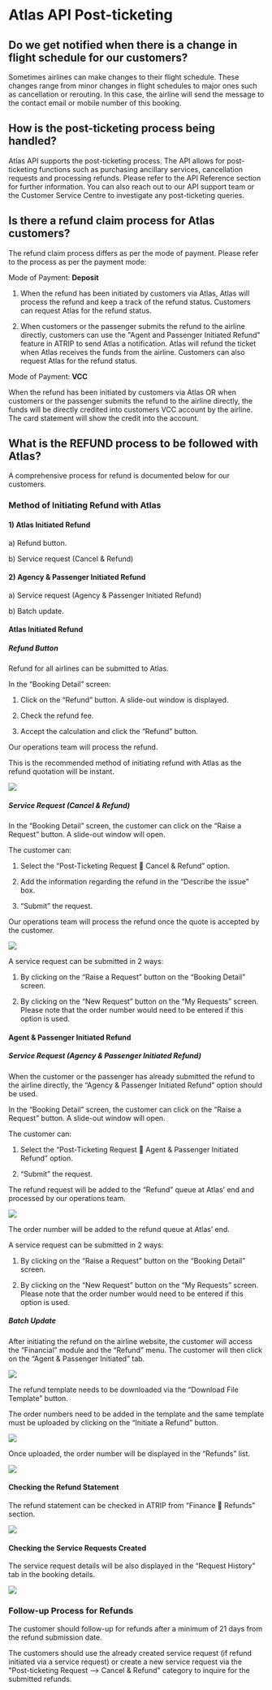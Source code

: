 # Atlas API Post-ticketing

## **Do we get notified when there is a change in flight schedule for our customers?**

Sometimes airlines can make changes to their flight schedule. These changes range from minor changes in flight schedules to major ones such as cancellation or rerouting.
In this case, the airline will send the message to the contact email or mobile number of this booking.



## **How is the post-ticketing process being handled?**

Atlas API supports the post-ticketing process. The API allows for post-ticketing functions such as purchasing ancillary services, cancellation requests and processing refunds. Please refer to the API Reference section for further information. You can also reach out to our API support team or the Customer Service Centre to investigate any post-ticketing queries.



## **Is there a refund claim process for Atlas customers?**

The refund claim process differs as per the mode of payment. Please refer to the process as per the payment mode:


Mode of Payment: **Deposit**

1. When the refund has been initiated by customers via Atlas, Atlas will process the refund and keep a track of the refund status. Customers can request Atlas for the refund status.
   
2. When customers or the passenger submits the refund to the airline directly, customers can use the "Agent and Passenger Initiated Refund" feature in ATRIP to send Atlas a notification. Atlas will refund the ticket when Atlas receives the funds from the airline. Customers can also request Atlas for the refund status.

Mode of Payment: **VCC**

When the refund has been initiated by customers via Atlas OR when customers or the passenger submits the refund to the airline directly, the funds will be directly credited into customers VCC account by the airline. The card statement will show the credit into the account.



## **What is the REFUND process to be followed with Atlas?**

A comprehensive process for refund is documented below for our customers.

### Method of Initiating Refund with Atlas

#### 1) Atlas Initiated Refund
   
a) Refund button.

b) Service request (Cancel & Refund)

#### 2) Agency & Passenger Initiated Refund

a) Service request (Agency & Passenger Initiated Refund)
      
b)	Batch update.

#### Atlas Initiated Refund

##### Refund Button

Refund for all airlines can be submitted to Atlas.

In the “Booking Detail” screen:

1)	Click on the “Refund” button. A slide-out window is displayed.
   
2)	Check the refund fee.
   
3)	Accept the calculation and click the “Refund” button.
   
Our operations team will process the refund.

This is the recommended method of initiating refund with Atlas as the refund quotation will be instant.

![](../.gitbook/assets/RefundFlow_1.png)


##### Service Request (Cancel & Refund)

In the “Booking Detail” screen, the customer can click on the “Raise a Request” button. A slide-out window will open. 

The customer can: 

1)	Select the “Post-Ticketing Request  Cancel & Refund” option.
   
2)	Add the information regarding the refund in the “Describe the issue” box.
   
3)	“Submit” the request.
   
Our operations team will process the refund once the quote is accepted by the customer.

![](../.gitbook/assets/RefundFlow_2.png)

A service request can be submitted in 2 ways: 

1)	By clicking on the “Raise a Request” button on the “Booking Detail” screen.
   
2)	By clicking on the “New Request” button on the “My Requests” screen. Please note that the order number would need to be entered if this option is used.


#### Agent & Passenger Initiated Refund

##### Service Request (Agency & Passenger Initiated Refund)

When the customer or the passenger has already submitted the refund to the airline directly, the “Agency & Passenger Initiated Refund” option should be used.

In the “Booking Detail” screen, the customer can click on the “Raise a Request” button. A slide-out window will open. 

The customer can: 

1)	Select the “Post-Ticketing Request  Agent & Passenger Initiated Refund” option.
   
2)	“Submit” the request.
   
The refund request will be added to the “Refund” queue at Atlas’ end and processed by our operations team.

![](../.gitbook/assets/RefundFlow_3.png)

The order number will be added to the refund queue at Atlas’ end.

A service request can be submitted in 2 ways:

1)	By clicking on the “Raise a Request” button on the “Booking Detail” screen.
   
2)	By clicking on the “New Request” button on the “My Requests” screen. Please note that the order number would need to be entered if this option is used.

##### Batch Update 

After initiating the refund on the airline website, the customer will access the “Financial” module and the “Refund” menu. The customer will then click on the “Agent & Passenger Initiated” tab.

![](../.gitbook/assets/RefundFlow_4.png)

The refund template needs to be downloaded via the “Download File Template” button. 

The order numbers need to be added in the template and the same template must be uploaded by clicking on the “Initiate a Refund” button.

![](../.gitbook/assets/RefundFlow_5.png)

Once uploaded, the order number will be displayed in the “Refunds” list.

![](../.gitbook/assets/RefundFlow_6.png)

#### Checking the Refund Statement

The refund statement can be checked in ATRIP from “Finance  Refunds” section.

![](../.gitbook/assets/RefundFlow_7.png)

#### Checking the Service Requests Created

The service request details will be also displayed in the “Request History” tab in the booking details.

![](../.gitbook/assets/RefundFlow_8.png)

### Follow-up Process for Refunds

The customer should follow-up for refunds after a minimum of 21 days from the refund submission date.

The customers should use the already created service request (if refund initiated via a service request) or create a new service request via the "Post-ticketing Request --> Cancel & Refund" category to inquire for the submitted refunds.
